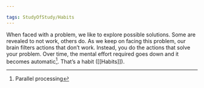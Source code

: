```yaml
---

tags: StudyOfStudy/Habits 
---
```


When faced with a problem, we like to explore possible solutions. Some are revealed to not work, others do. As we keep on facing this problem, our brain filters actions that don’t work. Instead, you do the actions that solve your problem. Over time, the mental effort required goes down and it becomes automatic[^1]. That’s a habit ([[Habits]]).

[^1]: Parallel processing